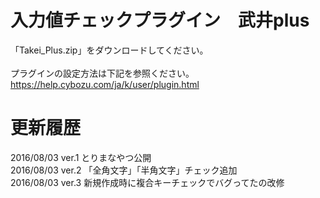 # 入力値チェックプラグイン　武井plus
「Takei_Plus.zip」をダウンロードしてください。<br>
<br>
プラグインの設定方法は下記を参照ください。<br>
https://help.cybozu.com/ja/k/user/plugin.html

# 更新履歴
2016/08/03 ver.1 とりまなやつ公開<br>
2016/08/03 ver.2 「全角文字」「半角文字」チェック追加<br>
2016/08/03 ver.3 新規作成時に複合キーチェックでバグってたの改修

